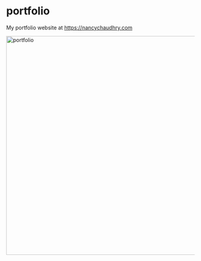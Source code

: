 # portfolio

My portfolio website at https://nancychaudhry.com

<img width="585" alt="portfolio" src="https://user-images.githubusercontent.com/19597150/170240197-65071afc-9668-48a6-bc78-bb266cda3091.png">



